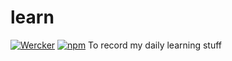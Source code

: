 # learn
[![Wercker](https://img.shields.io/wercker/ci/wercker/docs.svg)]()
[![npm](https://img.shields.io/npm/l/express.svg)]()
To record my daily learning stuff
